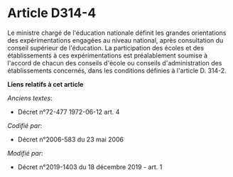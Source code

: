 # Article D314-4

Le ministre chargé de l'éducation nationale définit les grandes orientations des expérimentations engagées au niveau
national, après consultation du conseil supérieur de l'éducation. La participation des écoles et des établissements à ces
expérimentations est préalablement soumise à l'accord de chacun des conseils d'école ou conseils d'administration des
établissements concernés, dans les conditions définies à l'article D. 314-2.

**Liens relatifs à cet article**

_Anciens textes_:

  - Décret n°72-477 1972-06-12 art. 4

_Codifié par_:

  - Décret n°2006-583 du 23 mai 2006

_Modifié par_:

  - Décret n°2019-1403 du 18 décembre 2019 - art. 1
